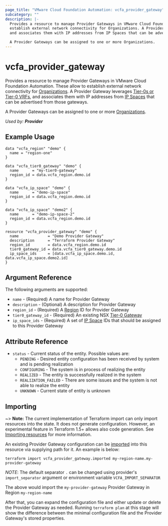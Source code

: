 ```yaml
---
page_title: "VMware Cloud Foundation Automation: vcfa_provider_gateway"
subcategory: ""
description: |-
  Provides a resource to manage Provider Gateways in VMware Cloud Foundation Automation. These allow to
  establish external network connectivity for Organizations. A Provider Gateway leverages Tier-0s or Tier-0 VRFs,
  and associates them with IP addresses from IP Spaces that can be advertised from those gateways.

  A Provider Gateways can be assigned to one or more Organizations.
---
```


# vcfa_provider_gateway

Provides a resource to manage Provider Gateways in VMware Cloud Foundation Automation. These allow to
establish external network connectivity for [Organizations][vcfa_org]. A Provider Gateway leverages [Tier-0s or Tier-0 VRFs][vcfa_tier0_gateway],
and associates them with IP addresses from [IP Spaces][vcfa_ip_space] that can be advertised from those gateways.

A Provider Gateways can be assigned to one or more [Organizations][vcfa_org].

_Used by: **Provider**_

## Example Usage

```hcl
data "vcfa_region" "demo" {
  name = "region-one"
}

data "vcfa_tier0_gateway" "demo" {
  name      = "my-tier0-gateway"
  region_id = data.vcfa_region.demo.id
}

data "vcfa_ip_space" "demo" {
  name      = "demo-ip-space"
  region_id = data.vcfa_region.demo.id
}

data "vcfa_ip_space" "demo2" {
  name      = "demo-ip-space-2"
  region_id = data.vcfa_region.demo.id
}

resource "vcfa_provider_gateway" "demo" {
  name             = "Demo Provider Gateway"
  description      = "Terraform Provider Gateway"
  region_id        = data.vcfa_region.demo.id
  tier0_gateway_id = data.vcfa_tier0_gateway.demo.id
  ip_space_ids     = [data.vcfa_ip_space.demo.id, data.vcfa_ip_space.demo2.id]
}
```

## Argument Reference

The following arguments are supported:

- `name` - (Required) A name for Provider Gateway
- `description` - (Optional) A description for Provider Gateway
- `region_id` - (Required) A [Region][vcfa_region] ID for Provider Gateway
- `tier0_gateway_id` - (Required) An existing NSX [Tier-0 Gateway][vcfa_tier0_gateway]
- `ip_space_ids` - (Required) A set of [IP Space][vcfa_ip_space] IDs that should be assigned to this Provider Gateway

## Attribute Reference

- `status` - Current status of the entity. Possible values are:
  - `PENDING` - Desired entity configuration has been received by system and is pending realization
  - `CONFIGURING` - The system is in process of realizing the entity
  - `REALIZED` - The entity is successfully realized in the system
  - `REALIZATION_FAILED` - There are some issues and the system is not able to realize the entity
  - `UNKNOWN` - Current state of entity is unknown

## Importing

~> **Note:** The current implementation of Terraform import can only import resources into the
state. It does not generate configuration. However, an experimental feature in Terraform 1.5+ allows
also code generation. See [Importing resources][importing-resources] for more information.

An existing Provider Gateway configuration can be [imported][docs-import] into this resource via
supplying path for it. An example is below:

```shell
terraform import vcfa_provider_gateway.imported my-region-name.my-provider-gateway
```

_NOTE_: The default separator `.` can be changed using provider's `import_separator` argument or environment variable `VCFA_IMPORT_SEPARATOR`

The above would import the `my-provider-gateway` Provider Gateway in Region `my-region-name`

After that, you can expand the configuration file and either update or delete the Provider Gateway as needed. Running `terraform plan`
at this stage will show the difference between the minimal configuration file and the Provider Gateway's stored properties.

[docs-import]: https://www.terraform.io/docs/import
[importing-resources]: /providers/vmware/vcfa/latest/docs/guides/importing_resources
[vcfa_org]: /providers/vmware/vcfa/latest/docs/resources/org
[vcfa_ip_space]: /providers/vmware/vcfa/latest/docs/resources/ip_space
[vcfa_tier0_gateway]: /providers/vmware/vcfa/latest/docs/data-sources/tier0_gateway
[vcfa_region]: /providers/vmware/vcfa/latest/docs/resources/region
